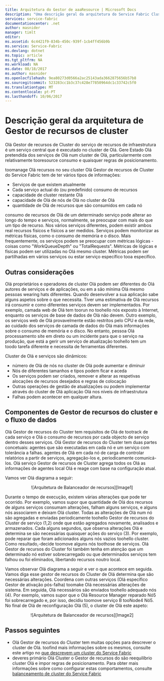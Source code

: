 ```yaml
---
title: Arquitetura do Gestor de aaaResource | Microsoft Docs
description: "Uma descrição geral da arquitetura do Service Fabric Cluster Gestor de recursos."
services: service-fabric
documentationcenter: .net
author: masnider
manager: timlt
editor: 
ms.assetid: 6c4421f9-834b-450c-939f-1cb4ff456b9b
ms.service: Service-Fabric
ms.devlang: dotnet
ms.topic: article
ms.tgt_pltfrm: NA
ms.workload: NA
ms.date: 08/18/2017
ms.author: masnider
ms.openlocfilehash: 9ea80273d0566a2ac25143ada3662875656b57b8
ms.sourcegitcommit: 523283cc1b3c37c428e77850964dc1c33742c5f0
ms.translationtype: MT
ms.contentlocale: pt-PT
ms.lasthandoff: 10/06/2017
---
```

# <a name="cluster-resource-manager-architecture-overview"></a>Descrição geral da arquitetura de Gestor de recursos de cluster
Olá Gestor de recursos de Cluster do serviço de recursos de infraestrutura é um serviço central que é executado no cluster de Olá. Gere Estado Olá pretendida dos serviços de Olá num cluster de Olá, particularmente com relativamente tooresource consumo e quaisquer regras de posicionamento. 

toomanage Olá recursos no seu cluster Olá Gestor de recursos de Cluster do Service Fabric tem de ter vários tipos de informações:

- Serviços de que existem atualmente
- Cada serviço actual do (ou predefinido) consumo de recursos 
- capacidade de cluster restante Olá 
- capacidade de Olá de nós de Olá no cluster de Olá 
- quantidade de Olá de recursos que são consumidos em cada nó

consumo de recursos de Olá de um determinado serviço pode alterar ao longo do tempo e serviços, normalmente, se preocupar com mais do que um tipo de recurso. Nos vários serviços diferentes, podem existir ambos real recursos físicos e físicos a ser medidos. Serviços podem monitorizar as métricas físicas, como o consumo de memória e o disco. Mais frequentemente, os serviços podem se preocupar com métricas lógicas - coisas como "WorkQueueDepth" ou "TotalRequests". Métricas de lógicas e físicas podem ser utilizadas no Olá mesmo cluster. Métricas podem ser partilhadas em vários serviços ou estar serviço específico tooa específico.

## <a name="other-considerations"></a>Outras considerações
Olá proprietários e operadores de cluster Olá podem ser diferentes do Olá autores de serviços e de aplicações, ou em a são mínima Olá mesmo pessoas wearing hats diferentes. Quando desenvolver a sua aplicação sabe alguns aspetos sobre o que necessita. Tiver uma estimativa de Olá recursos irá consumir e como diferentes serviços devem ser implementados. Por exemplo, camada web de Olá tem toorun no toohello nós exposto à Internet, enquanto os serviços de base de dados de Olá não devem. Outro exemplo, os serviços web de Olá provavelmente estão restritos pelo CPU e da rede, ao cuidado dos serviços de camada de dados do Olá mais informações sobre o consumo de memória e o disco. No entanto, pessoa Olá processamento site em direto ou um incidente para que o serviço na produção, que está a gerir um serviço de atualização toohello tem um toodo tarefa diferente e necessita de ferramentas diferentes. 

Cluster de Olá e serviços são dinâmicos:

- número de Olá de nós no cluster de Olá pode aumentar e diminuir
- Nós de diferentes tamanhos e tipos podem ficar e aceda
- Os serviços podem ser criados, remover e alterar as respetivas alocações de recursos desejados e regras de colocação
- Outras operações de gestão de atualizações ou podem implementar através do cluster de Olá aplicação Olá nos níveis de infraestrutura
- Falhas podem acontecer em qualquer altura.

## <a name="cluster-resource-manager-components-and-data-flow"></a>Componentes de Gestor de recursos do cluster e o fluxo de dados
Olá Gestor de recursos do Cluster tem requisitos de Olá de tootrack de cada serviço e Olá o consumo de recursos por cada objecto de serviço dentro desses serviços. Olá Gestor de recursos do Cluster tem duas partes concetuais: agentes que são executadas em cada nó e um serviço com tolerância a falhas. agentes de Olá em cada nó de carga de controlar relatórios a partir de serviços, agregação-los e, periodicamente comunicá-los. Olá serviço Gestor de recursos de Cluster agrega todos os Olá as informações de agentes local Olá e reage com base na configuração atual.

Vamos ver Olá diagrama a seguir:

<center>
![Arquitetura de Balanceador de recursos][Image1]
</center>

Durante o tempo de execução, existem várias alterações que pode ter ocorrido. Por exemplo, vamos supor que quantidade de Olá dos recursos de alguns serviços consumam alterações, falham alguns serviços, e alguns nós associarem e deixam Olá cluster. Todas as alterações de Olá num nó são agregadas e enviadas periodicamente toohello Gestor de recursos do Cluster de serviço (1,2) onde que estão agregados novamente, analisados e armazenados. Cada alguns segundos, que observa alterações Olá e determina se são necessárias quaisquer ações do serviço (3). Por exemplo, pode reparar que foram adicionados alguns nós vazios toohello cluster. Como resultado,-decide toomove alguns nós toothose de serviços. Olá Gestor de recursos do Cluster foi também tenha em atenção que um determinado nó estiver sobrecarregado ou que determinados serviços tem falhou ou foi eliminados, libertando recursos noutro local.

Vamos observar Olá diagrama a seguir e ver o que acontece em seguida. Vamos diga esse gestor de recursos do Cluster de Olá determina que são necessárias alterações. Coordena com outras serviços (Olá específico Gestor de ativação pós-falha) toomake Olá necessárias alterações de sistema. Em seguida, Olá necessários são enviados toohello adequado nós (4). Por exemplo, vamos supor que o Olá Resource Manager reparado Nó5 foi sobrecarregado e, por isso, decidiu toomove serviço B tooNode4 Nó5. No final de Olá de reconfiguração Olá (5), o cluster de Olá este aspeto:

<center>
![Arquitetura de Balanceador de recursos][Image2]
</center>

## <a name="next-steps"></a>Passos seguintes
- Olá Gestor de recursos do Cluster tem muitas opções para descrever o cluster de Olá. toofind mais informações sobre os mesmos, consulte este artigo no [que descrevem um cluster do Service Fabric](./service-fabric-cluster-resource-manager-cluster-description.md)
- deveres primário Olá Cluster o Gestor de recursos do são reequilíbrio cluster Olá e impor regras de posicionamento. Para obter mais informações sobre como configurar estas comportamentos, consulte [balanceamento de cluster do Service Fabric](./service-fabric-cluster-resource-manager-balancing.md)

[Image1]:./media/service-fabric-cluster-resource-manager-architecture/Service-Fabric-Resource-Manager-Architecture-Activity-1.png
[Image2]:./media/service-fabric-cluster-resource-manager-architecture/Service-Fabric-Resource-Manager-Architecture-Activity-2.png
